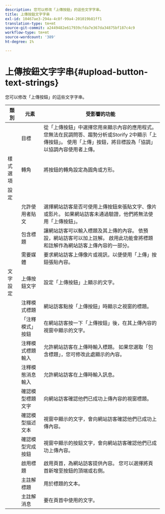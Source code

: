 ```yaml
---
description: 您可以修改「上傳按鈕」的這些文字字串。
title: 上傳按鈕文字字串
exl-id: 10467ae3-294a-4c8f-99a4-201019b81ff1
translation-type: tm+mt
source-git-commit: a2449482e617939cfda7e367da34875bf187c4c9
workflow-type: tm+mt
source-wordcount: '389'
ht-degree: 1%

---
```


# 上傳按鈕文字字串{#upload-button-text-strings}

您可以修改「上傳按鈕」的這些文字字串。



| 類別 | 元素 | 受影響的功能 |
|---|---|---|
|  | 目標 | 從「上傳按鈕」中選擇您用來顯示內容的應用程式。 您無法在民調問答、趨勢分析或Storify 2中顯示「上傳按鈕」。 使用「上傳」按鈕，將目標設為「協調」以協調內容使用者上傳。 |
| 樣式選項 | 轉角 | 將按鈕的轉角設定為圓角或方形。 |
| 設定 |  |  |
|  | 允許使用者貼文 | 選擇網站訪客是否可使用上傳按鈕來張貼文字、像片或影片。 如果網站訪客未通過驗證，他們將無法使用「上傳按鈕」。 |
|  | 包含標題 | 讓網站訪客可以輸入標題及其上傳的內容。 依預設，網站訪客可以加上註解。 啟用此功能會將標題和註解作為網站訪客上傳內容的一部分。 |
|  | 需要媒體 | 要求網站訪客上傳像片或視訊，以便使用「上傳」按鈕張貼內容。 |
| 文字設定 | 上傳按鈕文字 | 設定「上傳按鈕」上顯示的文字。 |
|  | 注釋模式標題 | 網站訪客點按「上傳按鈕」時顯示之視窗的標題。 |
|  | 「注釋模式」按鈕 | 在網站訪客按一下「上傳按鈕」後，在其上傳內容的視窗中顯示的文字。 |
|  | 注釋模式標題輸入 | 允許網站訪客在上傳時輸入標題。 如果您選取「包含標題」，您可修改此處顯示的內容。 |
|  | 注釋模態消息輸入 | 允許網站訪客在上傳時輸入訊息。 |
|  | 確認模型標題文字 | 向網站訪客確認他們已成功上傳內容的視窗標題。 |
|  | 確認模型描述文本 | 視窗中顯示的文字，會向網站訪客確認他們已成功上傳內容。 |
|  | 確認模型完成按鈕 | 視窗中顯示的按鈕文字，會向網站訪客確認他們已成功上傳內容。 |
|  | 啟用標題 | 啟用頁首，為網站訪客提供內容。 您可以選擇將頁首新增至按鈕的頂端或右側。 |
|  | 主註解標題 | 用於標題的文本。 |
|  | 主註解消息 | 要在頁首中使用的文字。 |
